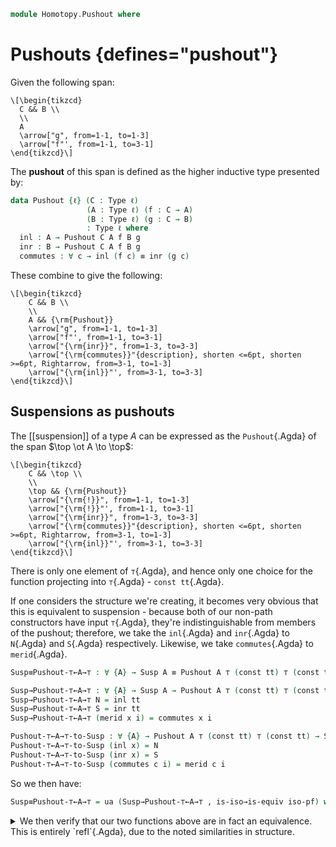 <!--
```agda
open import 1Lab.Prelude

open import Homotopy.Space.Suspension
```
-->


```agda
module Homotopy.Pushout where
```

# Pushouts {defines="pushout"}

Given the following span:

~~~{.quiver}
\[\begin{tikzcd}
  C && B \\
  \\
  A
  \arrow["g", from=1-1, to=1-3]
  \arrow["f"', from=1-1, to=3-1]
\end{tikzcd}\]
~~~

The **pushout** of this span is defined as the higher inductive type
presented by:
```agda
data Pushout {ℓ} (C : Type ℓ)
                 (A : Type ℓ) (f : C → A)
                 (B : Type ℓ) (g : C → B)
                 : Type ℓ where
  inl : A → Pushout C A f B g
  inr : B → Pushout C A f B g
  commutes : ∀ c → inl (f c) ≡ inr (g c)
```

These combine to give the following:

~~~{.quiver}
\[\begin{tikzcd}
	C && B \\
	\\
	A && {\rm{Pushout}}
	\arrow["g", from=1-1, to=1-3]
	\arrow["f"', from=1-1, to=3-1]
	\arrow["{\rm{inr}}", from=1-3, to=3-3]
	\arrow["{\rm{commutes}}"{description}, shorten <=6pt, shorten >=6pt, Rightarrow, from=3-1, to=1-3]
	\arrow["{\rm{inl}}"', from=3-1, to=3-3]
\end{tikzcd}\]
~~~

## Suspensions as pushouts

The [[suspension]] of a type $A$ can be expressed as the  `Pushout`{.Agda}
of the span $\top \ot A \to \top$:

~~~{.quiver}
\[\begin{tikzcd}
	C && \top \\
	\\
	\top && {\rm{Pushout}}
	\arrow["{\rm{!}}", from=1-1, to=1-3]
	\arrow["{\rm{!}}"', from=1-1, to=3-1]
	\arrow["{\rm{inr}}", from=1-3, to=3-3]
	\arrow["{\rm{commutes}}"{description}, shorten <=6pt, shorten >=6pt, Rightarrow, from=3-1, to=1-3]
	\arrow["{\rm{inl}}"', from=3-1, to=3-3]
\end{tikzcd}\]
~~~

<!--
```agda
const : {A B : Type} → A → B → A
const t _ = t
```
-->

There is only one element of `⊤`{.Agda}, and hence only one choice
for the function projecting into `⊤`{.Agda} - `const tt`{.Agda}.

If one considers the structure we're creating, it becomes very
obvious that this is equivalent to suspension - because both of our
non-path constructors have input `⊤`{.Agda}, they're indistinguishable
from members of the pushout; therefore, we take the
`inl`{.Agda} and `inr`{.Agda} to `N`{.Agda} and
`S`{.Agda} respectively.
Likewise, we take `commutes`{.Agda} to
`merid`{.Agda}.

```agda
Susp≡Pushout-⊤←A→⊤ : ∀ {A} → Susp A ≡ Pushout A ⊤ (const tt) ⊤ (const tt)

Susp→Pushout-⊤←A→⊤ : ∀ {A} → Susp A → Pushout A ⊤ (const tt) ⊤ (const tt)
Susp→Pushout-⊤←A→⊤ N = inl tt
Susp→Pushout-⊤←A→⊤ S = inr tt
Susp→Pushout-⊤←A→⊤ (merid x i) = commutes x i

Pushout-⊤←A→⊤-to-Susp : ∀ {A} → Pushout A ⊤ (const tt) ⊤ (const tt) → Susp A
Pushout-⊤←A→⊤-to-Susp (inl x) = N
Pushout-⊤←A→⊤-to-Susp (inr x) = S
Pushout-⊤←A→⊤-to-Susp (commutes c i) = merid c i
```

So we then have:

```agda
Susp≡Pushout-⊤←A→⊤ = ua (Susp→Pushout-⊤←A→⊤ , is-iso→is-equiv iso-pf) where
```

<details><summary> We then verify that our two functions above are in fact
an equivalence. This is entirely `refl`{.Agda}, due to the noted
similarities in structure.</summary>
```agda
  open is-iso

  iso-pf : is-iso Susp→Pushout-⊤←A→⊤
  iso-pf .from = Pushout-⊤←A→⊤-to-Susp
  iso-pf .rinv (inl x) = refl
  iso-pf .rinv (inr x) = refl
  iso-pf .rinv (commutes c i) = refl
  iso-pf .linv N = refl
  iso-pf .linv S = refl
  iso-pf .linv (merid x i) = refl
```
</details>

## The universal property of pushouts

To formulate the universal property of a pushout, we first introduce **cocones**.
A `Cocone`{.Agda}, given a type `D`{.Agda} and a span:

~~~{.quiver}
\[\begin{tikzcd}
	A & C & B
	\arrow["f"', from=1-2, to=1-1]
	\arrow["g", from=1-2, to=1-3]
\end{tikzcd}\]
~~~

consists of functions $i : A \to D$, $j : B \to D$, and a homotopy
$h : (c : C) \to i (f c) \is j (g c)$, forming:

~~~{.quiver}
\[\begin{tikzcd}
	C && B \\
	\\
	A && D
	\arrow["g", from=1-1, to=1-3]
	\arrow["f"', from=1-1, to=3-1]
	\arrow["j", from=1-3, to=3-3]
	\arrow["h"{description}, shorten <=6pt, shorten >=6pt, Rightarrow, from=3-1, to=1-3]
	\arrow["i"', from=3-1, to=3-3]
\end{tikzcd}\]
~~~


One can then note the similarities between this definition,
and our previous `Pushout`{.Agda} definition. We denote the type of
`Cocone`{.Agda}s as:

```agda
Cocone : {C A B : Type} → (f : C → A) → (g : C → B) → (D : Type) → Type
Cocone {C} {A} {B} f g D =
  Σ[ i ∈ (A → D) ]
    Σ[ j ∈ (B → D) ]
      ((c : C) → i (f c) ≡ j (g c))
```

We can then show that the canonical `Cocone`{.Agda} consisting of a `Pushout`{.Agda}
is the universal `Cocone`{.Agda}.

```agda
Pushout-is-universal-cocone : ∀ {A B C E f g} → (Pushout C A f B g → E) ≡ (Cocone f g E)
Pushout-is-universal-cocone = ua ( Pushout→Cocone , is-iso→is-equiv iso-pc ) where
```

<details><summary> Once again we show that the above is an equivalence;
this proof is essentially a transcription of Lemma 6.8.2 in the [HoTT](HoTT.html) book,
and again mostly reduces to `refl`{.Agda}.
</summary>
```agda
  open is-iso

  Pushout→Cocone : ∀ {A B C E f g} → (Pushout C A f B g → E) → Cocone f g E
  Cocone→Pushout : ∀ {A B C E f g} → Cocone f g E → (Pushout C A f B g → E)
  iso-pc : is-iso Pushout→Cocone

  Pushout→Cocone t = (λ x → t (inl x)) ,
                     (λ x → t (inr x)) ,
                     (λ c i → ap t (commutes c) i)

  Cocone→Pushout t (inl x) = fst t x
  Cocone→Pushout t (inr x) = fst (snd t) x
  Cocone→Pushout t (commutes c i) = snd (snd t) c i

  iso-pc .from = Cocone→Pushout
  iso-pc .rinv _ = refl
  iso-pc .linv _ = funext (λ { (inl y) → refl;
                                (inr y) → refl;
                                (commutes c i) → refl
                           })
```
</details>

